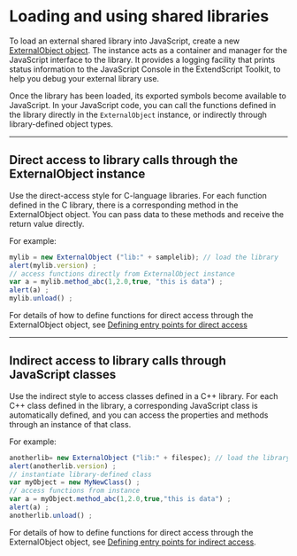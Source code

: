 # Loading and using shared libraries

To load an external shared library into JavaScript, create a new [ExternalObject object](externalobject-object.md). The instance acts as a container and manager for the JavaScript interface to the library. It provides a logging facility that prints status information to the JavaScript Console in the ExtendScript Toolkit, to help you debug your external library use.

Once the library has been loaded, its exported symbols become available to JavaScript. In your JavaScript code, you can call the functions defined in the library directly in the `ExternalObject` instance, or indirectly through library-defined object types.

---

## Direct access to library calls through the ExternalObject instance

Use the direct-access style for C-language libraries. For each function defined in the C library, there is a corresponding method in the ExternalObject object. You can pass data to these methods and receive the return value directly.

For example:

```javascript
mylib = new ExternalObject ("lib:" + samplelib); // load the library
alert(mylib.version) ;
// access functions directly from ExternalObject instance
var a = mylib.method_abc(1,2.0,true, "this is data") ;
alert(a) ;
mylib.unload() ;
```

For details of how to define functions for direct access through the ExternalObject object, see [Defining entry points for direct access](./defining-entry-points-for-direct-access.md)

---

## Indirect access to library calls through JavaScript classes

Use the indirect style to access classes defined in a C++ library. For each C++ class defined in the library, a corresponding JavaScript class is automatically defined, and you can access the properties and methods through an instance of that class.

For example:

```javascript
anotherlib= new ExternalObject ("lib:" + filespec); // load the library
alert(anotherlib.version) ;
// instantiate library-defined class
var myObject = new MyNewClass() ;
// access functions from instance
var a = myObject.method_abc(1,2.0,true,"this is data") ;
alert(a) ;
anotherlib.unload() ;
```

For details of how to define functions for direct access through the ExternalObject object, see [Defining entry points for indirect access](./defining-entry-points-for-indirect-access.md).
